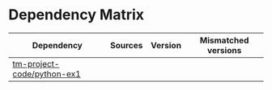 # Dependency Matrix

Dependency | Sources | Version | Mismatched versions
---------- | ------- | ------- | -------------------
[tm-project-code/python-ex1](https://github.com/tm-project-code/python-ex1.git) |  | []() | 

